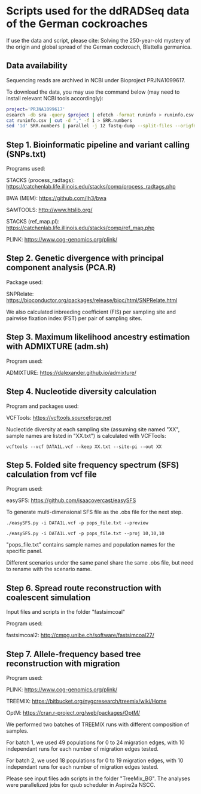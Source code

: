 # Scripts used for the ddRADSeq data of the German cockroaches

If use the data and script, please cite: Solving the 250-year-old mystery of the origin and global spread of the German cockroach, Blattella germanica.


## Data availability

Sequencing reads are archived in NCBI under Bioproject PRJNA1099617. 

To download the data, you may use the command below (may need to install relevant NCBI tools accordingly):

```bash
project='PRJNA1099617'
esearch -db sra -query $project | efetch -format runinfo > runinfo.csv
cat runinfo.csv | cut -d "," -f 1 > SRR.numbers
sed '1d' SRR.numbers | parallel -j 12 fastq-dump --split-files --origfmt --gzip {}
```


## Step 1. Bioinformatic pipeline and variant calling (SNPs.txt)

Programs used: 

STACKS (process_radtags): https://catchenlab.life.illinois.edu/stacks/comp/process_radtags.php 

BWA (MEM): https://github.com/lh3/bwa

SAMTOOLS: http://www.htslib.org/

STACKS (ref_map.pl): https://catchenlab.life.illinois.edu/stacks/comp/ref_map.php 

PLINK: https://www.cog-genomics.org/plink/


## Step 2. Genetic divergence with principal component analysis (PCA.R)

Package used: 

SNPRelate: https://bioconductor.org/packages/release/bioc/html/SNPRelate.html

We also calculated inbreeding coefficient (FIS) per sampling site and pairwise fixation index (FST) per pair of sampling sites. 


## Step 3. Maximum likelihood ancestry estimation with ADMIXTURE (adm.sh)

Program used: 

ADMIXTURE: https://dalexander.github.io/admixture/


## Step 4. Nucleotide diversity calculation

Program and packages used:

VCFTools: https://vcftools.sourceforge.net

Nucleotide diversity at each sampling site (assuming site named "XX", sample names are listed in "XX.txt") is calculated with VCFTools:

`vcftools --vcf DATA1L.vcf --keep XX.txt --site-pi --out XX`


## Step 5. Folded site frequency spectrum (SFS) calculation from vcf file

Program used: 

easySFS: https://github.com/isaacovercast/easySFS

To generate multi-dimensional SFS file as the .obs file for the next step. 

`./easySFS.py -i DATA1L.vcf -p pops_file.txt --preview`

`./easySFS.py -i DATA1L.vcf -p pops_file.txt --proj 10,10,10`

"pops_file.txt" contains sample names and population names for the specific panel.

Different scenarios under the same panel share the same .obs file, but need to rename with the scenario name. 


## Step 6. Spread route reconstruction with coalescent simulation

Input files and scripts in the folder "fastsimcoal"

Program used: 

fastsimcoal2: http://cmpg.unibe.ch/software/fastsimcoal27/


## Step 7. Allele-frequency based tree reconstruction with migration

Program used: 

PLINK: https://www.cog-genomics.org/plink/

TREEMIX: https://bitbucket.org/nygcresearch/treemix/wiki/Home

OptM: https://cran.r-project.org/web/packages/OptM/

We performed two batches of TREEMIX runs with different composition of samples.

For batch 1, we used 49 populations for 0 to 24 migration edges, with 10 independant runs for each number of migration edges tested.

For batch 2, we used 18 populations for 0 to 19 migration edges, with 10 independant runs for each number of migration edges tested.

Please see input files adn scripts in the folder "TreeMix_BG". The analyses were parallelized jobs for qsub scheduler in Aspire2a NSCC. 

